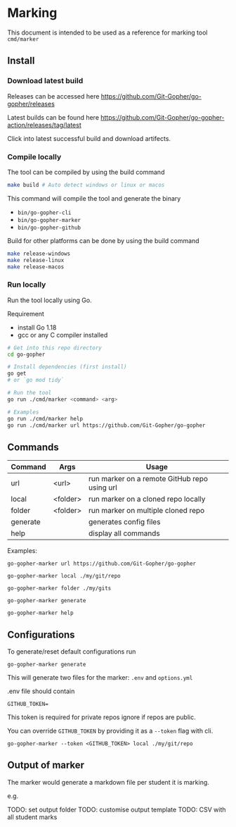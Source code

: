 # Marking

This document is intended to be used as a reference for marking tool `cmd/marker`

## Install

### Download latest build

Releases can be accessed here https://github.com/Git-Gopher/go-gopher/releases

Latest builds can be found here https://github.com/Git-Gopher/go-gopher-action/releases/tag/latest

Click into latest successful build and download artifects.

### Compile locally

The tool can be compiled by using the build command
```bash
make build # Auto detect windows or linux or macos
```

This command will compile the tool and generate the binary 
- `bin/go-gopher-cli`
- `bin/go-gopher-marker`
- `bin/go-gopher-github`

Build for other platforms can be done by using the build command
```bash
make release-windows
make release-linux
make release-macos
```

### Run locally

Run the tool locally using Go.

Requirement
- install Go 1.18
- gcc or any C compiler installed

```bash
# Get into this repo directory
cd go-gopher 

# Install dependencies (first install)
go get
# or `go mod tidy`

# Run the tool
go run ./cmd/marker <command> <arg>

# Examples
go run ./cmd/marker help
go run ./cmd/marker url https://github.com/Git-Gopher/go-gopher
```

## Commands

| Command | Args  | Usage  |
|---|---|---|
| url  | \<url>  | run marker on a remote GitHub repo using url  |
| local   | \<folder>  | run marker on a cloned repo locally  |
| folder  | \<folder>  | run marker on multiple cloned repo |
| generate  |   | generates config files  |
| help |   | display all commands |

Examples:
```
go-gopher-marker url https://github.com/Git-Gopher/go-gopher

go-gopher-marker local ./my/git/repo

go-gopher-marker folder ./my/gits

go-gopher-marker generate

go-gopher-marker help
```

## Configurations

To generate/reset default configurations run
```
go-gopher-marker generate
```

This will generate two files for the marker: `.env` and `options.yml`

.env file should contain
```
GITHUB_TOKEN=
```
This token is required for private repos ignore if repos are public.

You can override `GITHUB_TOKEN` by providing it as a `--token` flag with cli.
```
go-gopher-marker --token <GITHUB_TOKEN> local ./my/git/repo
```

## Output of marker

The marker would generate a markdown file per student it is marking.

e.g.


TODO: set output folder
TODO: customise output template
TODO: CSV with all student marks
